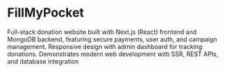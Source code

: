 # FillMyPocket
Full-stack donation website built with Next.js (React) frontend and MongoDB backend, featuring secure payments, user auth, and campaign management. Responsive design with admin dashboard for tracking donations. Demonstrates modern web development with SSR, REST APIs, and database integration
